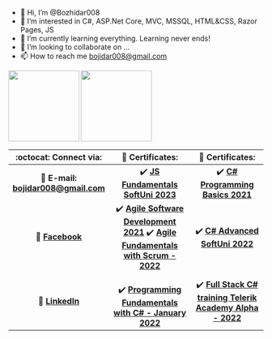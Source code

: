 - 👋 Hi, I’m @Bozhidar008
- 👀 I’m interested in C#, ASP.Net Core, MVC, MSSQL, HTML&CSS, Razor Pages, JS
- 🌱 I’m currently learning everything. Learning never ends!
- 💞️ I’m looking to collaborate on ...
- 📫 How to reach me bojidar008@gmail.com

<!---
Bozhidar008/Bozhidar008 is a ✨ special ✨ repository because its `README.md` (this file) appears on your GitHub profile.
You can click the Preview link to take a look at your changes.
--->
<div>
  <img height="140" align="left" src="https://github-readme-stats.vercel.app/api?username=Bozhidar008&count_private=true&true&hide=issues&show_icons=true" />
  <img height="140" src="https://github-readme-stats.vercel.app/api/top-langs/?username=Bozhidar008&layout=compact" />
</div>

| :octocat: Connect via: | :scroll: Certificates: | :scroll: Certificates: |
| :-: | :-: | :-: |
| :e-mail: **E-mail:**<br/>**bojidar008@gmail.com**| :heavy_check_mark: [**JS Fundamentals SoftUni 2023**](https://softuni.bg/certificates/details/169192/2979c8fe)| :heavy_check_mark: [**C# Programming Basics 2021**](https://softuni.bg/certificates/details/115986/2e390c02)<br/>
| :blue_book: [**Facebook**](https://)| :heavy_check_mark: [**Agile Software Development 2021**](https://softuni.bg/certificates/details/120388/325eb990) :heavy_check_mark: [**Agile Fundamentals with Scrum - 2022**](https://softuni.bg/certificates/details/124094/1829f716) | :heavy_check_mark: [**C# Advanced SoftUni 2022**](https://softuni.bg/certificates/details/136266/d62410bf)
| 💼 [**LinkedIn**](https://www.linkedin.com/in/bozhidar-marinov-902847111/)| <br/>:heavy_check_mark: [**Programming Fundamentals with C# - January 2022**](https://softuni.bg/certificates/details/130022/6272f713)| :heavy_check_mark: [**Full Stack C# training Telerik Academy Alpha - 2022**](file:///C:/Downloads/Telerik/Certificate.pdf)<br/>| ![Hits](https://hits.seeyoufarm.com/api/count/incr/badge.svg?url=https%3A%2F%2Fgithub.com%2Fvebili%2F&count_bg=%2379C83D&title_bg=%23555555&icon=buzzfeed.svg&icon_color=%23E7E7E7&title=Visitor+hits&edge_flat=false) | |
